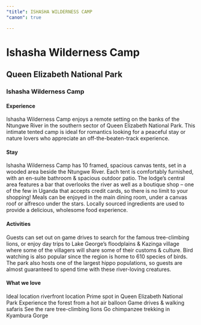 ```yaml
---
"title": ISHASHA WILDERNESS CAMP
"canon": true

---
```


# Ishasha Wilderness Camp
## Queen Elizabeth National Park
### Ishasha Wilderness Camp

#### Experience
Ishasha Wilderness Camp enjoys a remote setting on the banks of the Ntungwe River in the southern sector of Queen Elizabeth National Park.
This intimate tented camp is ideal for romantics looking for a peaceful stay or nature lovers who appreciate an off-the-beaten-track experience.

#### Stay
Ishasha Wilderness Camp has 10 framed, spacious canvas tents, set in a wooded area beside the Ntungwe River.  Each tent is comfortably furnished, with an en-suite bathroom &amp; spacious outdoor patio.
The lodge’s central area features a bar that overlooks the river as well as a boutique shop – one of the few in Uganda that accepts credit cards, so there is no limit to your shopping!
Meals can be enjoyed in the main dining room, under a canvas roof or alfresco under the stars.  Locally sourced ingredients are used to provide a delicious, wholesome food experience.

#### Activities
Guests can set out on game drives to search for the famous tree-climbing lions, or enjoy day trips to Lake George’s floodplains &amp; Kazinga village where some of the villagers will share some of their customs &amp; culture.
Bird watching is also popular since the region is home to 610 species of birds.  The park also hosts one of the largest hippo populations, so guests are almost guaranteed to spend time with these river-loving creatures.
 


#### What we love
Ideal location riverfront location
Prime spot in Queen Elizabeth National Park
Experience the forest from a hot air balloon
Game drives &amp; walking safaris
See the rare tree-climbing lions
Go chimpanzee trekking in Kyambura Gorge